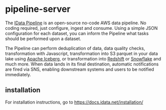 # pipeline-server
The [IData Pipeline](https://www.idata.net) is an open-source no-code AWS data pipeline. No coding required, just configure, ingest and consume. Using a simple JSON configuration for each dataset, you can inform the Pipeline what tasks should be performed upon a dataset. 

The Pipeline can perform deduplication of data, data quality checks, transformation with Javascript, transformation into S3 parquet in your data lake using [Apache Iceberg](https://iceberg.apache.org/), or transformation into [Redshift](https://aws.amazon.com/redshift/) or [Snowflake](https://www.snowflake.com/) and much more. When data lands in its final destination, automatic notifications are fired via SNS, enabling downstream systems and users to be notified immediately.

## installation
For installation instructions, go to https://docs.idata.net/installation/